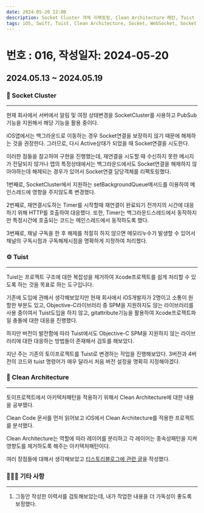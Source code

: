 ```yaml
---
date: 2024-05-20 12:00
description: Socket Cluster 객체 리팩토링, Clean Architecture 패턴, Tuist 적용
tags: iOS, Swift, Tuist, Clean Architecture, Socket, WebSocket, Socket Cluster, Background Queue, mise, Blog
---
```

# 번호 : 016, 작성일자: 2024-05-20

## 2024.05.13 ~ 2024.05.19
### 🚨 Socket Cluster

---

현재 회사에서 서버에서 알림 및 여정 상태변경을 SocketCluster를 사용하고 PubSub기능을 지원해서 해당 기능을 활용 중이다.

iOS앱에서는 백그라운드로 이동하는 경우 Socket연결을 보장하지 않기 때문에 해제하는 것을 권장한다. 그러므로, 다시 Active상태가 되었을 때 Socket연결을 시도한다.

이러한 점들을 참고하여 구현을 진행했는데, 재연결을 시도할 때 수신하지 못한 메시지가 전달되지 않거나 앱의 특정상태에서는 백그라운드에서도 Socket연결을 해제하지 않아야하는데 해제되는 경우가 있어서 Socket연결 담당객체를 리팩토링했다.

1번째로, SocketCluster에서 지원하는 setBackgroundQueue메서드를 이용하여 메인스레드에 영향을 주지않도록 변경했다. 

2번째로, 재연결시도하는 Timer를 시작할때 재연결이 완료되기 전까지의 시간에 대응하기 위해 HTTP를 호출하여 대응했다. 또한, Timer는 백그라운드스레드에서 동작하지만 특정시간에 호출되는 코드는 메인스레드에서 동작하도록 했다.

3번째로, 채널 구독을 한 후 해제를 적절히 하지 않으면 메모리누수가 발생할 수 있어서 채널의 구독시점과 구독해제시점을 명확하게 지정하여 처리했다.

### ⚙️ Tuist

---

Tuist는 프로젝트 구조에 대한 복잡성을 제거하여 Xcode프로젝트를 쉽게 처리할 수 있도록 하는 것을 목표로 하는 도구입니다.

기존에 도입에 관해서 생각해보았지만 현재 회사에서 iOS개발자가 2명이고 소통이 원할한 부분도 있고, Objective-C라이브러리 중 SPM을 지원하지도 않는 라이브러리를 사용 중이여서 Tuist도입을 하지 않고, gitattribute기능을 활용하여 Xcode프로젝트파일 충돌에 대한 대응을 진행했다.

하지만 버전이 발전함에 따라 Tuist에서도 Objective-C SPM을 지원하지 않는 라이브러리에 대한 대응하는 방법들이 존재해서 검토를 해보았다.

지난 주는 기존의 토이프로젝트를 Tuist로 변경하는 작업을 진행해보았다. 3버전과 4버전의 코드와 tuist 명령어가 매우 달라서 처음 버전 설정을 명확히 지정해야겠다.

### 🧹 Clean Architecture

---

토이프로젝트에서 아키텍처패턴을 적용하기 위해서 Clean Architecture에 대한 내용을 공부했다.

Clean Code 문서를 먼저 읽어보고 iOS에서 Clean Architecture를 적용한 프로젝트를 분석했다.

Clean Architecture는 역할에 따라 레이어를 분리하고 각 레이어는 종속성패턴을 지켜 영향도를 제거하도록 해주는 아키텍처패턴이다.

여러 장점들에 대해서 생각해보았고 [티스토리블로그에 관련 글](https://sookim-1.tistory.com/entry/Clean-Architecture-for-iOS)을 작성했다.

### 🙋🏻‍♂️ 기타 사항

---

1. 그동안 작성한 이력서를 검토해보았는데, 내가 작업한 내용을 더 가독성이 좋도록 보정했다.
